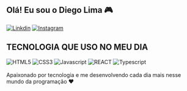 ## Olá! Eu sou o Diego Lima 🎮

[![Linkdin](https://img.shields.io/badge/LinkedIn-0077B5?style=for-the-badge&logo=linkedin&logoColor=white)](https://www.linkedin.com/in/diego-lima-a3aa81253/)
[![Instagram](https://img.shields.io/badge/Instagram-E4405F?style=for-the-badge&logo=instagram&logoColor=white)](https://www.instagram.com/lima_rj10/)

## TECNOLOGIA QUE USO NO MEU DIA

<div style="display: inline_block">
  <img
    src="https://img.shields.io/badge/HTML5-E34F26?style=for-the-badge&logo=html5&logoColor=white"
    alt="HTML5"
  />
  <img
    src="https://img.shields.io/badge/CSS3-1572B6?style=for-the-badge&logo=css3&logoColor=white"
    alt="CSS3"
  />
  <img
    src="https://img.shields.io/badge/JavaScript-F7DF1E?style=for-the-badge&logo=javascript&logoColor=black"
    alt="Javascript"
  />
  <img
    src="https://img.shields.io/badge/React-20232A?style=for-the-badge&logo=react&logoColor=61DAFB"
    alt="REACT"
  />
  <img
    src="https://img.shields.io/badge/TypeScript-007ACC?style=for-the-badge&logo=typescript&logoColor=white"
    alt="Typescript"
  />
</div>
<br>
Apaixonado por tecnologia e me desenvolvendo cada dia mais nesse mundo da
programação ❤️
